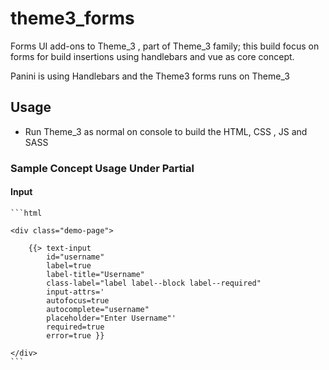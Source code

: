 # theme3_forms
Forms UI add-ons to Theme_3 , part of Theme_3 family; this build focus on forms for build insertions using handlebars and vue as core concept.

Panini is using Handlebars and the Theme3 forms runs on Theme_3


## Usage

- Run Theme_3 as normal on console to build the HTML, CSS , JS and SASS 

### Sample Concept Usage Under Partial

#### Input

    ```html

    <div class="demo-page">

        {{> text-input
            id="username"
            label=true
            label-title="Username"
            class-label="label label--block label--required"
            input-attrs='
            autofocus=true
            autocomplete="username"
            placeholder="Enter Username"'
            required=true
            error=true }}

    </div>
    ```


